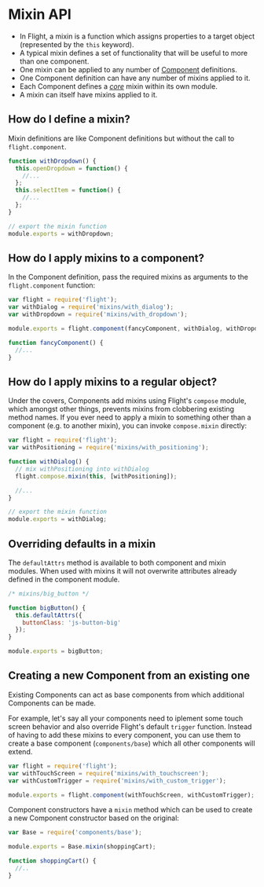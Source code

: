 # Mixin API

- In Flight, a mixin is a function which assigns properties to a target object (represented by the `this`
keyword).
- A typical mixin defines a set of functionality that will be useful to more than one component.
- One mixin can be applied to any number of [Component](component_api.md) definitions.
- One Component definition can have any number of mixins applied to it.
- Each Component defines a [*core*](#core_mixin) mixin within its own module.
- A mixin can itself have mixins applied to it.

## How do I define a mixin?

Mixin definitions are like Component definitions but without the call to
`flight.component`.

```js
function withDropdown() {
  this.openDropdown = function() {
    //...
  };
  this.selectItem = function() {
    //...
  };
}

// export the mixin function
module.exports = withDropdown;
```

## How do I apply mixins to a component?

In the Component definition, pass the required mixins as arguments to the
`flight.component` function:

```js
var flight = require('flight');
var withDialog = require('mixins/with_dialog');
var withDropdown = require('mixins/with_dropdown');

module.exports = flight.component(fancyComponent, withDialog, withDropdown);

function fancyComponent() {
  //...
}
```

## How do I apply mixins to a regular object?

Under the covers, Components add mixins using Flight's `compose` module, which
amongst other things, prevents mixins from clobbering existing method names. If
you ever need to apply a mixin to something other than a component (e.g. to
another mixin), you can invoke `compose.mixin` directly:

```js
var flight = require('flight');
var withPositioning = require('mixins/with_positioning');

function withDialog() {
  // mix withPositioning into withDialog
  flight.compose.mixin(this, [withPositioning]);

  //...
}

// export the mixin function
module.exports = withDialog;
```

## Overriding defaults in a mixin

The `defaultAttrs` method is available to both component and mixin modules. When
used with mixins it will not overwrite attributes already defined in the
component module.

```js
/* mixins/big_button */

function bigButton() {
  this.defaultAttrs({
    buttonClass: 'js-button-big'
  });
}

module.exports = bigButton;
```

## Creating a new Component from an existing one

Existing Components can act as base components from which additional Components
can be made.

For example, let's say all your components need to iplement some touch screen
behavior and also override Flight's default `trigger` function. Instead of
having to add these mixins to every component, you can use them to create a
base component (`components/base`) which all other components will extend.

```js
var flight = require('flight');
var withTouchScreen = require('mixins/with_touchscreen');
var withCustomTrigger = require('mixins/with_custom_trigger');

module.exports = flight.component(withTouchScreen, withCustomTrigger);
```

Component constructors have a `mixin` method which can be used to create a new
Component constructor based on the original:

```js
var Base = require('components/base');

module.exports = Base.mixin(shoppingCart);

function shoppingCart() {
  //..
}
```
